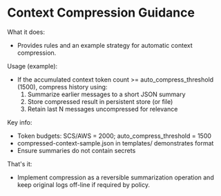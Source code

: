 # Context Compression Guidance

What it does:
- Provides rules and an example strategy for automatic context compression.

Usage (example):
- If the accumulated context token count >= auto_compress_threshold (1500), compress history using:
  1. Summarize earlier messages to a short JSON summary
  2. Store compressed result in persistent store (or file)
  3. Retain last N messages uncompressed for relevance

Key info:
- Token budgets: SCS/AWS = 2000; auto_compress_threshold = 1500
- compressed-context-sample.json in templates/ demonstrates format
- Ensure summaries do not contain secrets

That's it:
- Implement compression as a reversible summarization operation and keep original logs off-line if required by policy.